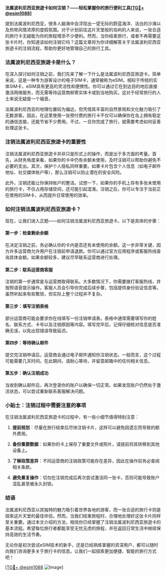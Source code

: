 **法属波利尼西亚旅遊卡如何注销？——轻松掌握你的旅行便利工具[[TG💪+ @esim1088](https://t.me/s/esim1088)]**

提到法属波利尼西亚，很多人脑海中会浮现出一望无际的蔚蓝海洋、洁白的沙滩以及热带风情浓厚的度假氛围。对于计划前往这片天堂般的岛屿的人来说，一张合适的旅行卡无疑能为你的旅程增添不少便利。然而，当你结束旅行，或者不再需要这张卡片时，你知道该如何注销它吗？这篇文章将为你详细解答关于法属波利尼西亚旅遊卡的注销流程，帮助你更好地管理自己的旅行工具。

### 法属波利尼西亚旅遊卡是什么？

在深入探讨如何注销之前，我们先来了解一下什么是法属波利尼西亚旅遊卡。简单来说，这是一种专为游客设计的电子SIM卡，通常被称为eSIM。相较于传统的实体SIM卡，eSIM具有更高的灵活性和便携性。你可以通过它在到达目的地后直接激活网络服务，而无需等待运营商邮寄实体卡或到当地购买。这对于经常旅行的人士来说无疑是一个福音。

法属波利尼西亚的地理位置较为偏远，但凭借其丰富的自然景观和文化魅力吸引了无数游客。因此，在这里使用一张预付费的旅行卡不仅可以确保你在岛上拥有稳定的通信连接，还能节省不少费用。不过，一旦你完成了旅行，就需要考虑如何妥善处理这张卡。

### 注销法属波利尼西亚旅遊卡的重要性

注销法属波利尼西亚旅遊卡并非只是形式上的操作，而是出于多方面的考量。首先，从财务角度来看，如果你的卡中仍有余额未使用，及时注销可以帮助你避免不必要的支出。其次，保护个人隐私同样重要。如果卡片包含个人信息（如电子邮件地址、社交媒体账户等），那么注销可以防止潜在的安全风险。

此外，注销还能让你保持账户的整洁。试想一下，如果你的手机上存有多张未使用的旅行卡，不仅占用存储空间，还可能引起混淆。注销之后，你可以专注于当前正在使用的SIM卡，从而提升日常使用的效率。

### 如何注销法属波利尼西亚旅遊卡？

现在，让我们进入正题——如何注销法属波利尼西亚旅遊卡。以下是具体的步骤：

#### 第一步：检查剩余余额
在决定注销之前，务必确认你的卡内是否还有未使用的余额。这一步非常关键，因为许多运营商允许用户在注销前申请退款。你可以通过官方应用程序或客服热线查询具体金额。如果余额较多，建议尽早联系运营商进行处理。

#### 第二步：联系运营商客服
注销的第一步通常是与运营商取得联系。大多数情况下，你需要拨打客服热线，并按照语音提示操作。客服人员会引导你完成后续步骤，包括提供身份验证信息等。虽然听起来有些繁琐，但实际上整个过程并不复杂。

#### 第三步：填写注销表格
部分运营商可能会要求你在线填写一份注销申请表。表格中通常需要填写你的姓名、联系方式、卡号以及注销原因等内容。填写完毕后，记得仔细核对信息是否准确无误，以免出现错误导致延迟。

#### 第四步：等待确认邮件
提交完注销申请后，运营商会通过电子邮件通知你注销状态。一般而言，这个过程可能需要几天时间。在此期间，请耐心等待，并留意邮箱中的任何相关信息。

#### 第五步：确认注销成功
当收到确认邮件后，再次登录你的账户以确保一切正常。如果发现账户仍然处于激活状态，可以尝试重新联系客服解决问题。

### 小贴士：注销过程中需要注意的事项

在注销法属波利尼西亚旅遊卡的过程中，有一些小细节值得特别注意：

1. **提前规划**：尽量在旅行结束后尽快注销卡片，这样可以避免因遗忘而导致的额外费用。
   
2. **备份重要数据**：如果你的卡上保存了重要文件或照片，请提前将其转移到其他设备上。

3. **了解政策差异**：不同运营商的注销政策可能存在差异，因此在操作前务必查阅相关条款。

4. **避免重复操作**：切勿在注销完成后再次尝试激活同一张卡，否则可能导致账户混乱甚至被永久封锁。

### 结语

法属波利尼西亚以其独特的魅力吸引着世界各地的游客，而一张合适的旅行卡则是探索这片天堂的最佳伴侣。然而，当我们结束旅程时，合理地处理好这张卡片同样至关重要。通过本文介绍的方法，相信你已经掌握了注销法属波利尼西亚旅遊卡的基本流程。希望每位旅行者都能享受无忧无虑的旅程，并在返回日常生活中继续保持高效的生活节奏。

无论你是初次尝试eSIM技术的新手，还是已经熟练掌握的资深用户，都可以随时向我们咨询更多关于旅行卡的信息。让我们一起探索更加便捷、智能的旅行方式吧！

[[TG💪+ @esim1088](https://t.me/s/esim1088) ![Image](https://i.postimg.cc/4NQfJmqS/Snipaste-2025-05-13-00-14-12.png)]